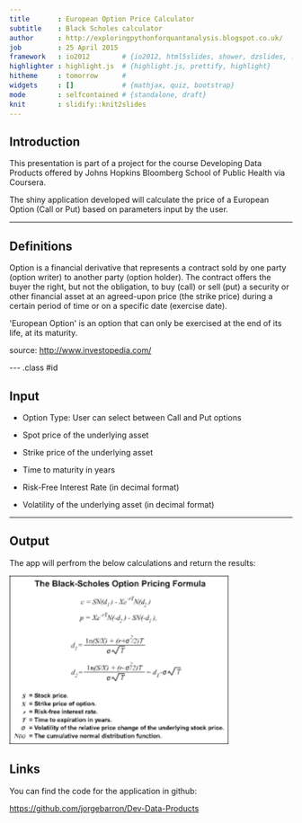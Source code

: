 ```yaml
---
title       : European Option Price Calculator
subtitle    : Black Scholes calculator
author      : http://exploringpythonforquantanalysis.blogspot.co.uk/
job         : 25 April 2015
framework   : io2012        # {io2012, html5slides, shower, dzslides, ...}
highlighter : highlight.js  # {highlight.js, prettify, highlight}
hitheme     : tomorrow      # 
widgets     : []            # {mathjax, quiz, bootstrap}
mode        : selfcontained # {standalone, draft}
knit        : slidify::knit2slides
---
```


## Introduction
This presentation is part of a project for the course Developing Data Products offered by Johns Hopkins Bloomberg School of Public Health via Coursera.

The shiny application developed will calculate the price of a European Option (Call or Put) based on parameters input by the user.

---

## Definitions
Option is a financial derivative that represents a contract sold by one party (option writer) to another party (option holder). The contract offers the buyer the right, but not the obligation, to buy (call) or sell (put) a security or other financial asset at an agreed-upon price (the strike price) during a certain period of time or on a specific date (exercise date).

'European Option' is an option that can only be exercised at the end of its life, at its maturity.

source: http://www.investopedia.com/

--- .class #id 

## Input



- Option Type: User can select between Call and Put options

- Spot price of the underlying asset 

- Strike price of the underlying asset 

- Time to maturity in years

- Risk-Free Interest Rate (in decimal format)

- Volatility of the underlying asset (in decimal format)

---
## Output

The app will perfrom the below calculations and return the results:



<img height='300' src = './assets/img/download.png'></img>


## Links

You can find the code for the application in github:

https://github.com/jorgebarron/Dev-Data-Products


